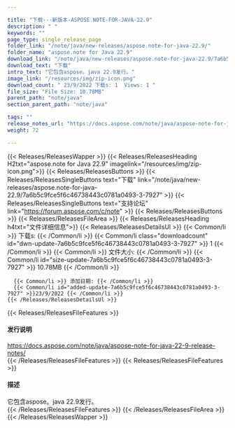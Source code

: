```yaml
---

title: "下载---新版本-ASPOSE.NOTE-FOR-JAVA-22.9"
description: " "
keywords: ""
page_type: single_release_page
folder_link: "/note/java/new-releases/aspose.note-for-java-22.9/"
folder_name: "aspose.note for Java 22.9"
download_link: "/note/java/new-releases/aspose.note-for-java-22.9/7a6b5c9fce5f6c46738443c0781a0493-3-7927"
download_text: "下载"
intro_text: "它包含aspose。java 22.9发行。"
image_link: "/resources/img/zip-icon.png"
download_count: " 23/9/2022 下载s: 1  Views: 1 "
file_size: "File Size: 10.78MB"
parent_path: "note/java"
section_parent_path: "note/java"

tags: ""
release_notes_url: "https://docs.aspose.com/note/java/aspose-note-for-java-22-9-release-notes/"
weight: 72

---
```


{{< Releases/ReleasesWapper >}}
  {{< Releases/ReleasesHeading H2txt="aspose.note for Java 22.9" imagelink="/resources/img/zip-icon.png">}}
  {{< Releases/ReleasesButtons >}}
    {{< Releases/ReleasesSingleButtons text="下载" link="/note/java/new-releases/aspose.note-for-java-22.9/7a6b5c9fce5f6c46738443c0781a0493-3-7927" >}}
    {{< Releases/ReleasesSingleButtons text="支持论坛" link="https://forum.aspose.com/c/note" >}}
  {{< Releases/ReleasesButtons >}}
  {{< Releases/ReleasesFileArea >}}
    {{< Releases/ReleasesHeading h4txt="文件详细信息">}}
    {{< Releases/ReleasesDetailsUl >}}
      {{< Common/li >}} 下载s: {{< /Common/li >}}
      {{< Common/li class="downloadcount" id="dwn-update-7a6b5c9fce5f6c46738443c0781a0493-3-7927" >}} 1 {{< /Common/li >}}
      {{< Common/li >}} 文件大小: {{< /Common/li >}}
      {{< Common/li id="size-update-7a6b5c9fce5f6c46738443c0781a0493-3-7927" >}} 10.78MB {{< /Common/li >}}

      {{< Common/li >}} 添加日期: {{< /Common/li >}}
      {{< Common/li id="added-update-7a6b5c9fce5f6c46738443c0781a0493-3-7927" >}}23/9/2022 {{< /Common/li >}}
    {{< /Releases/ReleasesDetailsUl >}}

  {{< Releases/ReleasesFileFeatures >}}
      <h4>发行说明</h4><div><a href='https://docs.aspose.com/note/java/aspose-note-for-java-22-9-release-notes/'>https://docs.aspose.com/note/java/aspose-note-for-java-22-9-release-notes/</a></div>
  {{< /Releases/ReleasesFileFeatures >}}
  {{< Releases/ReleasesFileFeatures >}}
      <h4>描述</h4><div class="HTMLDescription">它包含aspose。java 22.9发行。</div>
  {{< /Releases/ReleasesFileFeatures >}}
 {{< /Releases/ReleasesFileArea >}}
{{< /Releases/ReleasesWapper >}}


